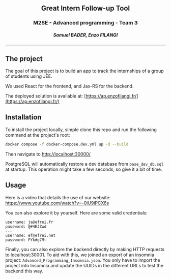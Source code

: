 ## <p align="center">Great Intern Follow-up Tool</p>
### <p align="center">M2SE - Advanced programming - Team 3</p>
##### <p align="center">Samuel BADER, Enzo FILANGI</p>

---

## The project

The goal of this project is to build an app to track the internships of a group of students using JEE.

We used React for the frontend, and Jax-RS for the backend.

The deployed solution is available at: [https://ap.enzofilangi.fr/](https://ap.enzofilangi.fr/)

## Installation

To install the project locally, simple clone this repo and run the following command at the project's root:
```Bash
docker compose -f docker-compose.dev.yml up -d --build
```

Then navigate to [http://localhost:30000/](http://localhost:30000/)

PostgreSQL will automatically restore a dev database from `base_dev_db.sql` at startup. This operation might take a few seconds, so give it a bit of time.

## Usage

Here is a video that details the use of our website: https://www.youtube.com/watch?v=-0iU9iPCX6s

You can also explore it by yourself. Here are some valid credentials:
```
username: ja@efrei.fr
password: @#4EJZwd
---
username: ef@efrei.net
password: FYk#g7M~
```

Finally, you can also explore the backend directly by making HTTP requests to localhost:30001. To aid with this, we joined an export of an insomnia project: `Advanced_Programming_Insomnia.json`. You only have to import the project into Insomnia and update the UUIDs in the different URLs to test the backend this way.
